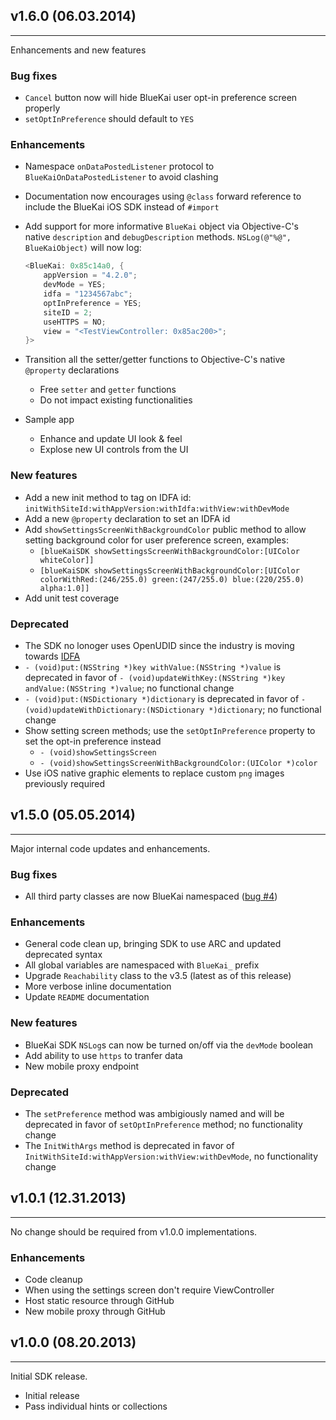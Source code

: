 ## v1.6.0 (06.03.2014)
-----
Enhancements and new features

### Bug fixes
- `Cancel` button now will hide BlueKai user opt-in preference screen properly
- `setOptInPreference` should default to `YES`

### Enhancements
- Namespace `onDataPostedListener` protocol to `BlueKaiOnDataPostedListener` to avoid clashing
- Documentation now encourages using `@class` forward reference to include the BlueKai iOS SDK instead of `#import`
- Add support for more informative `BlueKai` object via Objective-C's native `description` and `debugDescription` methods. `NSLog(@"%@", BlueKaiObject)` will now log:
        
    ```objectivec
    <BlueKai: 0x85c14a0, {
        appVersion = "4.2.0";
        devMode = YES;
        idfa = "1234567abc";
        optInPreference = YES;
        siteID = 2;
        useHTTPS = NO;
        view = "<TestViewController: 0x85ac200>";
    }>
    ```
- Transition all the setter/getter functions to Objective-C's native `@property` declarations
    - Free `setter` and `getter` functions
    - Do not impact existing functionalities
- Sample app
    - Enhance and update UI look & feel
    - Explose new UI controls from the UI

### New features
- Add a new init method to tag on IDFA id: `initWithSiteId:withAppVersion:withIdfa:withView:withDevMode`
- Add a new `@property` declaration to set an IDFA id
- Add `showSettingsScreenWithBackgroundColor` public method to allow setting background color for user preference screen, examples:
    - `[blueKaiSDK showSettingsScreenWithBackgroundColor:[UIColor whiteColor]]`
    - `[blueKaiSDK showSettingsScreenWithBackgroundColor:[UIColor colorWithRed:(246/255.0) green:(247/255.0) blue:(220/255.0) alpha:1.0]]`
- Add unit test coverage

### Deprecated
- The SDK no lonoger uses OpenUDID since the industry is moving towards [IDFA](http://blog.appsfire.com/udid-is-dead-openudid-is-deprecated-long-live-advertisingidentifier/)
- `- (void)put:(NSString *)key withValue:(NSString *)value` is deprecated in favor of `- (void)updateWithKey:(NSString *)key andValue:(NSString *)value`; no functional change
- `- (void)put:(NSDictionary *)dictionary` is deprecated in favor of `- (void)updateWithDictionary:(NSDictionary *)dictionary`; no functional change
- Show setting screen methods; use the `setOptInPreference` property to set the opt-in preference instead
    - `- (void)showSettingsScreen`
    - `- (void)showSettingsScreenWithBackgroundColor:(UIColor *)color`
- Use iOS native graphic elements to replace custom `png` images previously required
    

## v1.5.0 (05.05.2014)
-----
Major internal code updates and enhancements.

### Bug fixes
- All third party classes are now BlueKai namespaced ([bug #4](https://github.com/BlueKai/bluekai-ios-sdk/issues/4))

### Enhancements
- General code clean up, bringing SDK to use ARC and updated deprecated syntax
- All global variables are namespaced with `BlueKai_` prefix
- Upgrade `Reachability` class to the v3.5 (latest as of this release)
- More verbose inline documentation
- Update `README` documentation

### New features
- BlueKai SDK `NSLog`s can now be turned on/off via the `devMode` boolean
- Add ability to use `https` to tranfer data
- New mobile proxy endpoint

### Deprecated
- The `setPreference` method was ambigiously named and will be deprecated in favor of `setOptInPreference` method; no functionality change
- The `InitWithArgs` method is deprecated in favor of `InitWithSiteId:withAppVersion:withView:withDevMode`, no functionality change


## v1.0.1 (12.31.2013)
-----
No change should be required from v1.0.0 implementations.

### Enhancements
- Code cleanup
- When using the settings screen don't require ViewController
- Host static resource through GitHub
- New mobile proxy through GitHub


## v1.0.0 (08.20.2013)
-----
Initial SDK release.

- Initial release
- Pass individual hints or collections
